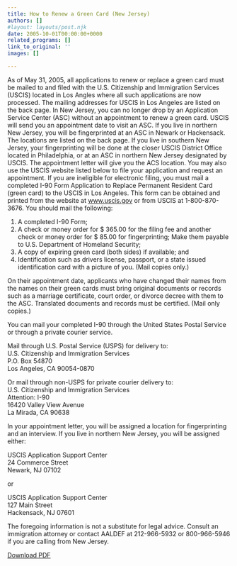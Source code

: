```yaml
---
title: How to Renew a Green Card (New Jersey)
authors: []
#layout: layouts/post.njk
date: 2005-10-01T00:00:00+0000
related_programs: []
link_to_original: ''
images: []

---
```

As of May 31, 2005, all applications to renew or replace a green card must be mailed to and filed with the U.S. Citizenship and Immigration Services (USCIS) located in Los Angles where all such applications are now processed. The mailing addresses for USCIS in Los Angeles are listed on the back page. In New Jersey, you can no longer drop by an Application Service Center (ASC) without an appointment to renew a green card. USCIS will send you an appointment date to visit an ASC. If you live in northern New Jersey, you will be fingerprinted at an ASC in Newark or Hackensack. The locations are listed on the back page. If you live in southern New Jersey, your fingerprinting will be done at the closer USCIS District Office located in Philadelphia, or at an ASC in northern New Jersey designated by USCIS. The appointment letter will give you the ACS location. You may also use the USCIS website listed below to file your application and request an appointment. If you are ineligible for electronic filing, you must mail a completed I-90 Form Application to Replace Permanent Resident Card (green card) to the USCIS in Los Angeles. This form can be obtained and printed from the website at www.uscis.gov or from USCIS at 1-800-870-3676. You should mail the following:

1. A completed I-90 Form;
2. A check or money order for $ 365.00 for the filing fee and another check or money order for $ 85.00 for fingerprinting; Make them payable to U.S. Department of Homeland Security;
3. A copy of expiring green card (both sides) if available; and
4. Identification such as drivers license, passport, or a state issued identification card with a picture of you. (Mail copies only.)
   </ol>

On their appointment date, applicants who have changed their names from the names on their green cards must bring original documents or records such as a marriage certificate, court order, or divorce decree with them to the ASC. Translated documents and records must be certified. (Mail only copies.)

You can mail your completed I-90 through the United States Postal Service or through a private courier service.

Mail through U.S. Postal Service (USPS) for delivery to:  
U.S. Citizenship and Immigration Services  
P.O. Box 54870  
Los Angeles, CA 90054-0870

Or mail through non-USPS for private courier delivery to:  
U.S. Citizenship and Immigration Services  
Attention: I-90  
16420 Valley View Avenue  
La Mirada, CA 90638

In your appointment letter, you will be assigned a location for fingerprinting and an interview. If you live in northern New Jersey, you will be assigned either:

USCIS Application Support Center  
24 Commerce Street  
Newark, NJ 07102

or

USCIS Application Support Center  
127 Main Street  
Hackensack, NJ 07601

The foregoing information is not a substitute for legal advice. Consult an immigration attorney or contact AALDEF at 212-966-5932 or 800-966-5946 if you are calling from New Jersey.

[Download PDF](/uploads/pdf/NJ%20Greencard%20Factsheet%20English.pdf)